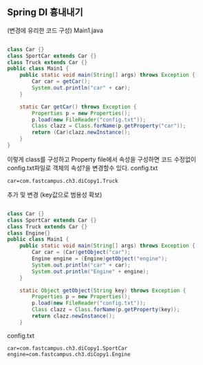 ## Spring DI 흉내내기
(변경에 유리한 코드 구성)
Main1.java
```java

class Car {}
class SportCar extends Car {}
class Truck extends Car {}
public class Main1 {
    public static void main(String[] args) throws Exception {
        Car car = getCar();
        System.out.println("car" + car);
    }

    static Car getCar() throws Exception {
        Properties p = new Properties();
        p.load(new FileReader("config.txt"));
        Class clazz = Class.forName(p.getProperty("car"));
        return (Car)clazz.newInstance();
    }
}
```
이렇게 class를 구성하고 Property  file에서 속성을 구성하면 
코드 수정없이 config.txt파일로 객체의 속성?을 변경할수 있다.
config.txt
```
car=com.fastcampus.ch3.diCopy1.Truck
```

추가 및 변경 (key값으로 범용성 확보)
```java

class Car {}
class SportCar extends Car {}
class Truck extends Car {}
class Engine{}
public class Main1 {
    public static void main(String[] args) throws Exception {
        Car car = (Car)getObject("car");
        Engine engine = (Engine)getObject("engine");
        System.out.println("car" + car);
        System.out.println("Engine" + engine);
    }

    static Object getObject(String key) throws Exception {
        Properties p = new Properties();
        p.load(new FileReader("config.txt"));
        Class clazz = Class.forName(p.getProperty(key));
        return clazz.newInstance();
    } 
```
config.txt
```
car=com.fastcampus.ch3.diCopy1.SportCar
engine=com.fastcampus.ch3.diCopy1.Engine
```
